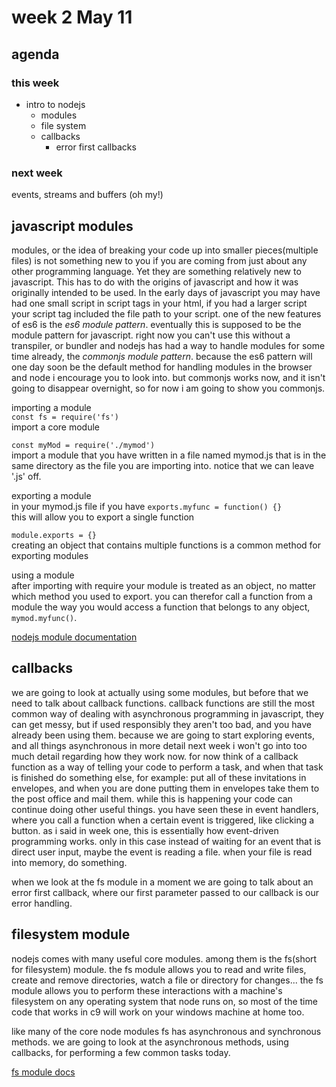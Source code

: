 # week 2 May 11

## agenda

### this week
- intro to nodejs
  - modules
  - file system
  - callbacks
    - error first callbacks

### next week
events, streams and buffers (oh my!)

## javascript modules

modules, or the idea of breaking your code up into smaller pieces(multiple files) is not 
something new to you if you are coming from just about any other programming
language. Yet they are something relatively new to javascript. This has to do
with the origins of javascript and how it was originally intended to be used. In
the early days of javascript you may have had one small script in script tags in
your html, if you had a larger script your script tag included the file path to
your script. one of the new features of es6 is the *es6 module pattern*.
eventually this is supposed to be the module pattern for javascript. right now
you can't use this without a transpiler, or bundler and nodejs has had a way to
handle modules for some time already, the *commonjs module pattern*. because the
es6 pattern will one day soon be the default method for handling modules in the
browser and node i encourage you to look into. but commonjs works now, and it
isn't going to disappear overnight, so for now i am going to show you commonjs.

importing a module  
`const fs = require('fs')`  
import a core module

`const myMod = require('./mymod')`  
import a module that you have written in a file named mymod.js that is in the
same directory as the file you are importing into. notice that we can leave '.js' off.

exporting a module  
in your mymod.js file if you have 
`exports.myfunc = function() {}`  
this will allow you to export a single function  

`module.exports = {}`  
creating an object that contains multiple functions is a common method for exporting modules

using a module  
after importing with require your module is treated as an object, no matter
which method you used to export. you can therefor call a function from a module
the way you would access a function that belongs to any object, `mymod.myfunc()`.

[nodejs module documentation](https://nodejs.org/docs/latest/api/modules.html)

## callbacks

we are going to look at actually using some modules, but before that we need to
talk about callback functions. callback functions are still the most common way
of dealing with asynchronous programming in javascript, they can get messy, but
if used responsibly they aren't too bad, and you have already been using them.
because we are going to start exploring events, and all things asynchronous in
more detail next week i won't go into too much detail regarding how they work now. for now think of a
callback function as a way of telling your code to perform a task, and when that
task is finished do something else, for example: put all of these invitations in envelopes,
and when you are done putting them in envelopes take them to the post office and
mail them. while this is happening your code can continue doing other useful
things. you have seen these in event handlers, where you call a function when a
certain event is triggered, like clicking a button. as i said in week one, this is essentially how
event-driven programming works. only in this case instead of waiting for an
event that is direct user input, maybe the event is reading a file. when your
file is read into memory, do something.

when we look at the fs module in a moment we are going to talk about an error
first callback, where our first parameter passed to our callback is our error
handling.

## filesystem module

nodejs comes with many useful core modules. among them is the fs(short for filesystem) 
module. the fs module allows you to read and write files, create and remove
directories, watch a file or directory for changes... the fs module allows you
to perform these interactions with a machine's filesystem on any operating system that node runs
on, so most of the time code that works in c9 will work on your windows machine at
home too.

like many of the core node modules fs has asynchronous and synchronous methods.
we are going to look at the asynchronous methods, using callbacks, for
performing a few common tasks today.

[fs module docs](https://nodejs.org/dist/latest-v8.x/docs/api/fs.html)
